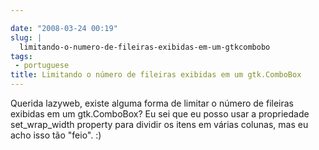 ```yaml
---

date: "2008-03-24 00:19"
slug: |
  limitando-o-numero-de-fileiras-exibidas-em-um-gtkcombobo
tags:
 - portuguese
title: Limitando o número de fileiras exibidas em um gtk.ComboBox
---
```


Querida lazyweb, existe alguma forma de limitar o número de fileiras
exibidas em um gtk.ComboBox? Eu sei que eu posso usar a propriedade
set_wrap_width property para dividir os itens em várias colunas, mas eu
acho isso tão "feio". :)
